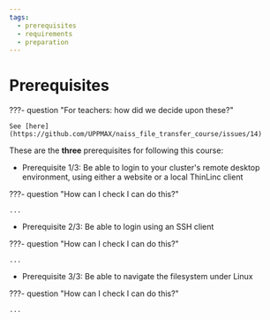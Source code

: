 ```yaml
---
tags:
  - prerequisites
  - requirements
  - preparation
---
```


# Prerequisites

???- question "For teachers: how did we decide upon these?"

    See [here](https://github.com/UPPMAX/naiss_file_transfer_course/issues/14)

These are the **three** prerequisites for following this course:

- Prerequisite 1/3: Be able to login to your cluster's remote desktop environment,
  using either a website or a local ThinLinc client

???- question "How can I check I can do this?"

    ...

- Prerequisite 2/3: Be able to login using an SSH client

???- question "How can I check I can do this?"

    ...

- Prerequisite 3/3: Be able to navigate the filesystem under Linux

???- question "How can I check I can do this?"

    ...
